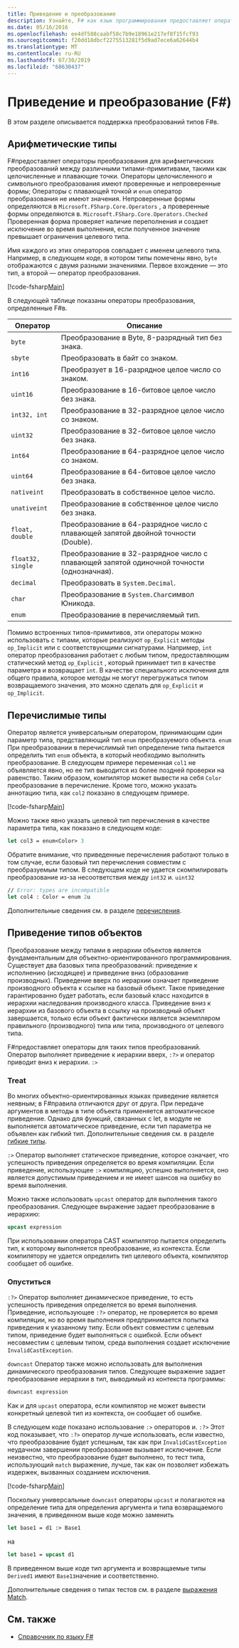 ```yaml
---
title: Приведение и преобразование
description: Узнайте, F# как язык программирования предоставляет операторы преобразования для арифметических преобразований между различными типами-примитивами.
ms.date: 05/16/2016
ms.openlocfilehash: ee4df588caabf58c7b9e18961e217ef8f15fcf93
ms.sourcegitcommit: f20dd18dbcf2275513281f5d9ad7ece6a62644b4
ms.translationtype: MT
ms.contentlocale: ru-RU
ms.lasthandoff: 07/30/2019
ms.locfileid: "68630437"
---
```

# <a name="casting-and-conversions-f"></a>Приведение и преобразование (F#)

В этом разделе описывается поддержка преобразований типов F#в.

## <a name="arithmetic-types"></a>Арифметические типы

F#предоставляет операторы преобразования для арифметических преобразований между различными типами-примитивами, такими как целочисленные и плавающие точки. Операторы целочисленного и символьного преобразования имеют проверенные и непроверенные формы; Операторы с плавающей точкой и `enum` оператор преобразования не имеют значения. Непроверенные формы определяются в `Microsoft.FSharp.Core.Operators` , а проверенные формы определяются в. `Microsoft.FSharp.Core.Operators.Checked` Проверенная форма проверяет наличие переполнения и создает исключение во время выполнения, если полученное значение превышает ограничения целевого типа.

Имя каждого из этих операторов совпадает с именем целевого типа. Например, в следующем коде, в котором типы помечены явно, `byte` отображаются с двумя разными значениями. Первое вхождение — это тип, а второй — оператор преобразования.

[!code-fsharp[Main](~/samples/snippets/fsharp/lang-ref-2/snippet4401.fs)]

В следующей таблице показаны операторы преобразования, определенные F#в.

|Оператор|Описание|
|--------|-----------|
|`byte`|Преобразование в Byte, 8-разрядный тип без знака.|
|`sbyte`|Преобразовать в байт со знаком.|
|`int16`|Преобразует в 16-разрядное целое число со знаком.|
|`uint16`|Преобразование в 16-битовое целое число без знака.|
|`int32, int`|Преобразование в 32-разрядное целое число со знаком.|
|`uint32`|Преобразование в 32-битовое целое число без знака.|
|`int64`|Преобразование в 64-разрядное целое число со знаком.|
|`uint64`|Преобразование в 64-битовое целое число без знака.|
|`nativeint`|Преобразовать в собственное целое число.|
|`unativeint`|Преобразование в собственное целое число без знака.|
|`float, double`|Преобразование в 64-разрядное число с плавающей запятой двойной точности (Double).|
|`float32, single`|Преобразование в 32-разрядное число с плавающей запятой одиночной точности (однозначная).|
|`decimal`|Преобразовать в `System.Decimal`.|
|`char`|Преобразование в `System.Char`символ Юникода.|
|`enum`|Преобразование в перечисляемый тип.|

Помимо встроенных типов-примитивов, эти операторы можно использовать с типами, которые реализуют `op_Explicit` методы `op_Implicit` или с соответствующими сигнатурами. Например, `int` оператор преобразования работает с любым типом, предоставляющим статический метод `op_Explicit` , который принимает тип в качестве параметра и возвращает `int`. В качестве специального исключения для общего правила, которое методы не могут перегружаться типом возвращаемого значения, это можно сделать для `op_Explicit` и `op_Implicit`.

## <a name="enumerated-types"></a>Перечислимые типы

Оператор является универсальным оператором, принимающим один параметр типа, представляющий тип `enum` преобразуемого объекта. `enum` При преобразовании в перечислимый тип определение типа пытается определить тип `enum` объекта, в который необходимо выполнить преобразование. В следующем примере переменная `col1` не объявляется явно, но ее тип выводится из более поздней проверки на равенство. Таким образом, компилятор может вывести на себя `Color` преобразование в перечисление. Кроме того, можно указать аннотацию типа, как `col2` показано в следующем примере.

[!code-fsharp[Main](~/samples/snippets/fsharp/lang-ref-2/snippet4402.fs)]

Можно также явно указать целевой тип перечисления в качестве параметра типа, как показано в следующем коде:

```fsharp
let col3 = enum<Color> 3
```

Обратите внимание, что приведенные перечисления работают только в том случае, если базовый тип перечисления совместим с преобразуемым типом. В следующем коде не удается скомпилировать преобразование из-за несоответствия между `int32` и. `uint32`

```fsharp
// Error: types are incompatible
let col4 : Color = enum 2u
```

Дополнительные сведения см. в разделе [перечисления](enumerations.md).

## <a name="casting-object-types"></a>Приведение типов объектов

Преобразование между типами в иерархии объектов является фундаментальным для объектно-ориентированного программирования. Существует два базовых типа преобразований: приведение к исполнению (исходящее) и приведение вниз (образование производных). Приведение вверх по иерархии означает приведение производного объекта к ссылке на базовый объект. Такое приведение гарантированно будет работать, если базовый класс находится в иерархии наследования производного класса. Приведение вниз к иерархии из базового объекта в ссылку на производный объект завершается, только если объект фактически является экземпляром правильного (производного) типа или типа, производного от целевого типа.

F#предоставляет операторы для таких типов преобразований. Оператор выполняет приведение к иерархии вверх, `:?>` и оператор приводит вниз к иерархии. `:>`

### <a name="upcasting"></a>Treat

Во многих объектно-ориентированных языках приведение является неявным; в F#правила отличаются друг от друга. При передаче аргументов в методы в типе объекта применяется автоматическое приведение. Однако для функций, связанных с let, в модуле не выполняется автоматическое приведение, если тип параметра не объявлен как гибкий тип. Дополнительные сведения см. в разделе [гибкие типы](flexible-Types.md).

`:>` Оператор выполняет статическое приведение, которое означает, что успешность приведения определяется во время компиляции. Если приведение, использующее `:>` компиляцию, успешно выполняется, оно является допустимым приведением и не имеет шансов на ошибку во время выполнения.

Можно также использовать `upcast` оператор для выполнения такого преобразования. Следующее выражение задает преобразование в иерархию:

```fsharp
upcast expression
```

При использовании оператора CAST компилятор пытается определить тип, к которому выполняется преобразование, из контекста. Если компилятору не удается определить тип целевого объекта, компилятор сообщает об ошибке.

### <a name="downcasting"></a>Опуститься

`:?>` Оператор выполняет динамическое приведение, то есть успешность приведения определяется во время выполнения. Приведение, использующее `:?>` оператор, не проверяется во время компиляции, но во время выполнения предпринимается попытка приведения к указанному типу. Если объект совместим с целевым типом, приведение будет выполняться с ошибкой. Если объект несовместим с целевым типом, среда выполнения создает исключение `InvalidCastException`.

`downcast` Оператор также можно использовать для выполнения динамического преобразования типов. Следующее выражение задает преобразование иерархии в тип, выводимый из контекста программы:

```fsharp
downcast expression
```

Как и для `upcast` оператора, если компилятор не может вывести конкретный целевой тип из контекста, он сообщает об ошибке.

В следующем коде показано использование `:>` операторов и. `:?>` Этот код показывает, что `:?>` оператор лучше использовать, если известно, что преобразование будет успешным, так как при `InvalidCastException` неудачном завершении преобразование вызывает исключение. Если неизвестно, что преобразование будет выполнено, то тест типа, использующий `match` выражение, лучше, так как он позволяет избежать издержек, вызванных созданием исключения.

[!code-fsharp[Main](~/samples/snippets/fsharp/lang-ref-2/snippet4403.fs)]

Поскольку универсальные `downcast` операторы `upcast` и полагаются на определение типа для определения аргумента и типа возвращаемого значения, в приведенном выше коде можно заменить

```fsharp
let base1 = d1 :> Base1
```

на

```fsharp
let base1 = upcast d1
```

В приведенном выше коде тип аргумента и возвращаемые типы `Derived1` имеют `Base1`значение и соответственно.

Дополнительные сведения о типах тестов см. в разделе [выражения Match](match-Expressions.md).

## <a name="see-also"></a>См. также

- [Справочник по языку F#](index.md)
